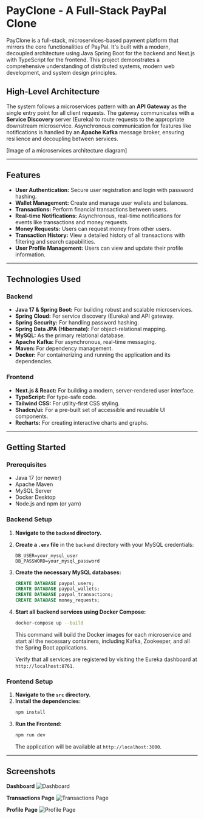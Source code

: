 # PayClone - A Full-Stack PayPal Clone

PayClone is a full-stack, microservices-based payment platform that mirrors the core functionalities of PayPal. It's built with a modern, decoupled architecture using Java Spring Boot for the backend and Next.js with TypeScript for the frontend. This project demonstrates a comprehensive understanding of distributed systems, modern web development, and system design principles.

## High-Level Architecture

The system follows a microservices pattern with an **API Gateway** as the single entry point for all client requests. The gateway communicates with a **Service Discovery** server (Eureka) to route requests to the appropriate downstream microservice. Asynchronous communication for features like notifications is handled by an **Apache Kafka** message broker, ensuring resilience and decoupling between services.



[Image of a microservices architecture diagram]


---

## Features

* **User Authentication:** Secure user registration and login with password hashing.
* **Wallet Management:** Create and manage user wallets and balances.
* **Transactions:** Perform financial transactions between users.
* **Real-time Notifications:** Asynchronous, real-time notifications for events like transactions and money requests.
* **Money Requests:** Users can request money from other users.
* **Transaction History:** View a detailed history of all transactions with filtering and search capabilities.
* **User Profile Management:** Users can view and update their profile information.

---

## Technologies Used

### Backend

* **Java 17 & Spring Boot:** For building robust and scalable microservices.
* **Spring Cloud:** For service discovery (Eureka) and API gateway.
* **Spring Security:** For handling password hashing.
* **Spring Data JPA (Hibernate):** For object-relational mapping.
* **MySQL:** As the primary relational database.
* **Apache Kafka:** For asynchronous, real-time messaging.
* **Maven:** For dependency management.
* **Docker:** For containerizing and running the application and its dependencies.

### Frontend

* **Next.js & React:** For building a modern, server-rendered user interface.
* **TypeScript:** For type-safe code.
* **Tailwind CSS:** For utility-first CSS styling.
* **Shadcn/ui:** For a pre-built set of accessible and reusable UI components.
* **Recharts:** For creating interactive charts and graphs.

---

## Getting Started

### Prerequisites

* Java 17 (or newer)
* Apache Maven
* MySQL Server
* Docker Desktop
* Node.js and npm (or yarn)

### Backend Setup

1.  **Navigate to the `backend` directory.**
2.  **Create a `.env` file** in the `backend` directory with your MySQL credentials:
    ```
    DB_USER=your_mysql_user
    DB_PASSWORD=your_mysql_password
    ```
3.  **Create the necessary MySQL databases:**
    ```sql
    CREATE DATABASE paypal_users;
    CREATE DATABASE paypal_wallets;
    CREATE DATABASE paypal_transactions;
    CREATE DATABASE money_requests;
    ```
4.  **Start all backend services using Docker Compose:**
    ```bash
    docker-compose up --build
    ```
    This command will build the Docker images for each microservice and start all the necessary containers, including Kafka, Zookeeper, and all the Spring Boot applications.

    Verify that all services are registered by visiting the Eureka dashboard at `http://localhost:8761`.

### Frontend Setup

1.  **Navigate to the `src` directory.**
2.  **Install the dependencies:**
    ```bash
    npm install
    ```
3.  **Run the Frontend:**
    ```bash
    npm run dev
    ```
    The application will be available at `http://localhost:3000`.

---

## Screenshots


**Dashboard**
![Dashboard](placeholder.png)

**Transactions Page**
![Transactions Page](placeholder.png)

**Profile Page**
![Profile Page](placeholder.png)
